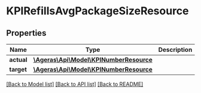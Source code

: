 # KPIRefillsAvgPackageSizeResource

## Properties
Name | Type | Description | Notes
------------ | ------------- | ------------- | -------------
**actual** | [**\Ageras\Api\Model\KPINumberResource**](KPINumberResource.md) |  | [optional] 
**target** | [**\Ageras\Api\Model\KPINumberResource**](KPINumberResource.md) |  | [optional] 

[[Back to Model list]](../README.md#documentation-for-models) [[Back to API list]](../README.md#documentation-for-api-endpoints) [[Back to README]](../README.md)


